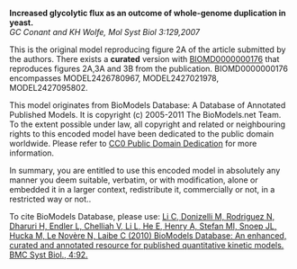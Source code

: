 

**Increased glycolytic flux as an outcome of whole-genome duplication in yeast.**   
_GC Conant and KH Wolfe, Mol Syst Biol 3:129,2007_

This is the original model reproducing figure 2A of the article submitted by
the authors. There exists a **curated** version with
[BIOMD0000000176](http://www.ebi.ac.uk/biomodels-main/BIOMD0000000176) that
reproduces figures 2A,3A and 3B from the publication. BIOMD0000000176
encompasses MODEL2426780967, MODEL2427021978, MODEL2427095802.

This model originates from BioModels Database: A Database of Annotated
Published Models. It is copyright (c) 2005-2011 The BioModels.net Team.  
To the extent possible under law, all copyright and related or neighbouring
rights to this encoded model have been dedicated to the public domain
worldwide. Please refer to [CC0 Public Domain
Dedication](http://creativecommons.org/publicdomain/zero/1.0/) for more
information.

In summary, you are entitled to use this encoded model in absolutely any
manner you deem suitable, verbatim, or with modification, alone or embedded it
in a larger context, redistribute it, commercially or not, in a restricted way
or not..  
  
To cite BioModels Database, please use: [Li C, Donizelli M, Rodriguez N,
Dharuri H, Endler L, Chelliah V, Li L, He E, Henry A, Stefan MI, Snoep JL,
Hucka M, Le Novère N, Laibe C (2010) BioModels Database: An enhanced, curated
and annotated resource for published quantitative kinetic models. BMC Syst
Biol., 4:92.](http://www.ncbi.nlm.nih.gov/pubmed/20587024)


